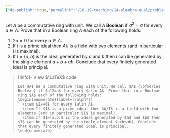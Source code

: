 ```yaml
---
{"dg-publish":true,"permalink":"/10-19-teaching/14-algebra-qual/problem-from-past-exams/ring-theory/properties-of-boolean-rings/","tags":["ring_theory"],"updated":"2025-03-21T08:35:13-07:00"}
---
```


Let $A$ be a commutative ring with unit. We call $A$ **Boolean** if $a^2=a$ for every $a\in A$. Prove that in a Boolean ring $A$ each of the following holds:

1. $2a=0$ for every $a\in A$.
2. If $I$ is a prime ideal then $A/I$ is a field with two elements (and in particular $I$ is maximal).
3. If $I=(a,b)$ is the ideal generated by $a$ and $b$ then $I$ can be generated by the single element $a+b+ab$. Conclude that every finitely generated ideal is principal.

> [!info]- View $\LaTeX$ code
> ```
> Let $A$ be a commutative ring with unit. We call $A$ {\bfseries Boolean} if $a^2=a$ for every $a\in A$. Prove that in a Boolean ring $A$ each of the following holds:
> \begin{enumerate}[label=(\alph*)]
> 	\item $2a=0$ for every $a\in A$.
> 	\item If $I$ is a prime ideal then $A/I$ is a field with two elements (and in particular $I$ is maximal).
> 	\item If $I=(a,b)$ is the ideal generated by $a$ and $b$ then $I$ can be generated by the single element $a+b+ab$. Conclude that every finitely generated ideal is principal.
> \end{enumerate}
> ```